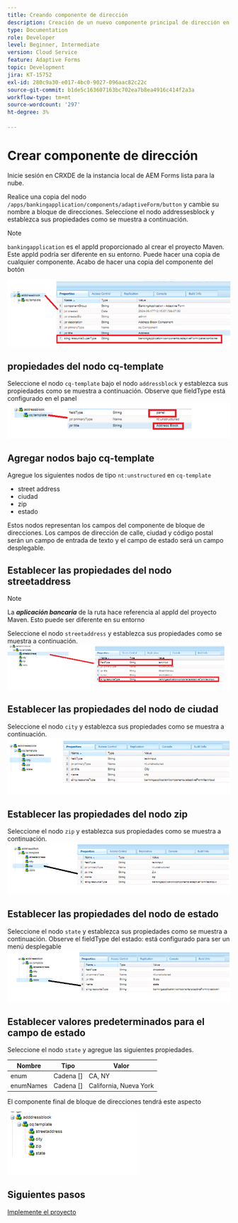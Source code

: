 ```yaml
---
title: Creando componente de dirección
description: Creación de un nuevo componente principal de dirección en AEM Forms Cloud Service
type: Documentation
role: Developer
level: Beginner, Intermediate
version: Cloud Service
feature: Adaptive Forms
topic: Development
jira: KT-15752
exl-id: 280c9a30-e017-4bc0-9027-096aac82c22c
source-git-commit: b1de5c163607163bc702ea7b8ea4916c414f2a3a
workflow-type: tm+mt
source-wordcount: '297'
ht-degree: 3%

---
```


# Crear componente de dirección

Inicie sesión en CRXDE de la instancia local de AEM Forms lista para la nube.

Realice una copia del nodo ``/apps/bankingapplication/components/adaptiveForm/button`` y cambie su nombre a bloque de direcciones. Seleccione el nodo addressesblock y establezca sus propiedades como se muestra a continuación.

>[!NOTE]
>
> ``bankingapplication`` es el appId proporcionado al crear el proyecto Maven. Este appId podría ser diferente en su entorno. Puede hacer una copia de cualquier componente. Acabo de hacer una copia del componente del botón


![bloque de direcciones](assets/address-properties.png)

## propiedades del nodo cq-template

Seleccione el nodo ``cq-template`` bajo el nodo ``addressblock`` y establezca sus propiedades como se muestra a continuación. Observe que fieldType está configurado en el panel
![cq-template](assets/cq-template.png)

## Agregar nodos bajo cq-template

Agregue los siguientes nodos de tipo ``nt:unstructured`` en ``cq-template``

* street address
* ciudad
* zip
* estado

Estos nodos representan los campos del componente de bloque de direcciones. Los campos de dirección de calle, ciudad y código postal serán un campo de entrada de texto y el campo de estado será un campo desplegable.

## Establecer las propiedades del nodo streetaddress

>[!NOTE]
>
> La **_aplicación bancaria_** de la ruta hace referencia al appId del proyecto Maven. Esto puede ser diferente en su entorno

Seleccione el nodo ``streetaddress`` y establezca sus propiedades como se muestra a continuación.
![dirección-calle](assets/streetaddress.png)

## Establecer las propiedades del nodo de ciudad

Seleccione el nodo ``city`` y establezca sus propiedades como se muestra a continuación.
![ciudad](assets/city.png)

## Establecer las propiedades del nodo zip

Seleccione el nodo ``zip`` y establezca sus propiedades como se muestra a continuación.
![zip](assets/zip.png)

## Establecer las propiedades del nodo de estado

Seleccione el nodo ``state`` y establezca sus propiedades como se muestra a continuación. Observe el fieldType del estado: está configurado para ser un menú desplegable
![estado](assets/state.png)

## Establecer valores predeterminados para el campo de estado

Seleccione el nodo ``state`` y agregue las siguientes propiedades.

| Nombre | Tipo | Valor  |
|----------|----------|---------------------|
| enum | Cadena [] | CA, NY |
| enumNames | Cadena [] | California, Nueva York |


El componente final de bloque de direcciones tendrá este aspecto

![dirección-final](assets/crx-address-block.png)

## Siguientes pasos

[Implemente el proyecto](./deploy-your-project.md)
